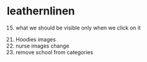 # leathernlinen
<!-- 
1. Implement slider in hero section
2. Footer color changes
3. implement abouts us changes 
4. add text in hero section as mentioned in images
5. make images of smae size in client section
6. contact us same as - https://www.merchgirls.com.au/contact-us and https://mymerch.com.au/GetAQuote -->

<!-- 1. Add shadow after scroll  -->
<!-- 2. Center fill color  -->
<!-- 3. Size of hero slider  -->
<!-- 4. t-shirt change in hero slider -->
<!-- 5. about us - who we are got cut -->
<!-- 6. to your target audeince. -->
<!-- 7. about us section same animation size(doudt) -->
<!-- 8. this text towards right side and change the size of headphone and animation same to first -->
<!-- 9. make it same size of first blob image -->
<!-- 10. size of brands in phone screen -->
<!-- 11. make it center -->
<!-- 12. make a litte gap b/w image and heading -->
<!-- 13. 31 rem size of contact us page girl image -->
<!-- 14. page bottom problem -->
15. what we should be visible only when we click on it
<!-- 16. remove swag word -->
<!-- 17. remove zoom animation from navbar -->
<!-- 18. pull up banner bottom -->
<!-- 19. image gradient on product page -->
<!-- 20. already open uniform and categories -->
21. Hoodies images
22. nurse images change
23. remove school from categories